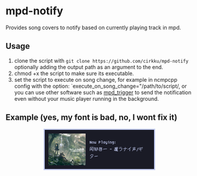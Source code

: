 # mpd-notify
Provides song covers to notify based on currently playing track in mpd.

## Usage
1. clone the script with `git clone https://github.com/cirkku/mpd-notify` optionally adding the output path as an argument to the end.
2. chmod +x the script to make sure its executable.
3. set the script to execute on song change, for example in ncmpcpp config with the option: `execute_on_song_change="/path/to/script/, or you can use other software such as [mpd_trigger](https://github.com/Determinant/mpd_trigger) to send the notification even without your music player running in the background.

## Example (yes, my font is bad, no, I wont fix it)
<p align="center">
  <img src="example.png">
</p>
